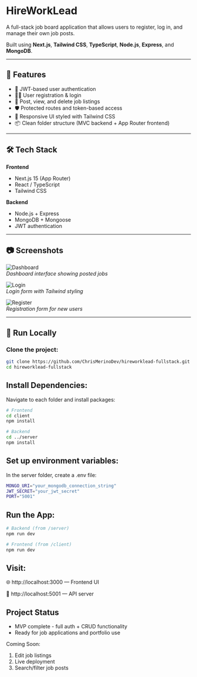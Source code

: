 # HireWorkLead

A full-stack job board application that allows users to register, log in, and manage their own job posts.

Built using **Next.js**, **Tailwind CSS**, **TypeScript**, **Node.js**, **Express**, and **MongoDB**.

---

## 🚀 Features

- 🔐 JWT-based user authentication  
- 🧑‍💻 User registration & login  
- 📄 Post, view, and delete job listings  
- 🛡 Protected routes and token-based access  
- 🎨 Responsive UI styled with Tailwind CSS  
- 📦 Clean folder structure (MVC backend + App Router frontend)

---

## 🛠 Tech Stack

**Frontend**  
- Next.js 15 (App Router)  
- React / TypeScript  
- Tailwind CSS

**Backend**  
- Node.js + Express  
- MongoDB + Mongoose  
- JWT authentication

---

## 📷 Screenshots 

![Dashboard](Dashboard-MVP-Interface.png)  
*Dashboard interface showing posted jobs*

![Login](Login-MVP-Page.png)  
*Login form with Tailwind styling*

![Register](Register-Form-MVP.png)  
*Registration form for new users*

---

## 🧪 Run Locally

### Clone the project:

```bash
git clone https://github.com/ChrisMerinoDev/hireworklead-fullstack.git
cd hireworklead-fullstack
```

## Install Dependencies:

Navigate to each folder and install packages:

```bash
# Frontend
cd client
npm install

# Backend
cd ../server
npm install
```

## Set up environment variables:

In the server folder, create a .env file:
<!-- Inside the file write this: -->
```bash
MONGO_URI="your_mongodb_connection_string"
JWT_SECRET="your_jwt_secret"
PORT="5001"
```

## Run the App:

```bash
# Backend (from /server)
npm run dev

# Frontend (from /client)
npm run dev
```

## Visit:

🌐 http://localhost:3000 — Frontend UI

🔌 http://localhost:5001 — API server



## Project Status

- MVP complete - full auth + CRUD functionality
- Ready for job applications and portfolio use

Coming Soon:

1. Edit job listings
2. Live deployment
3. Search/filter job posts